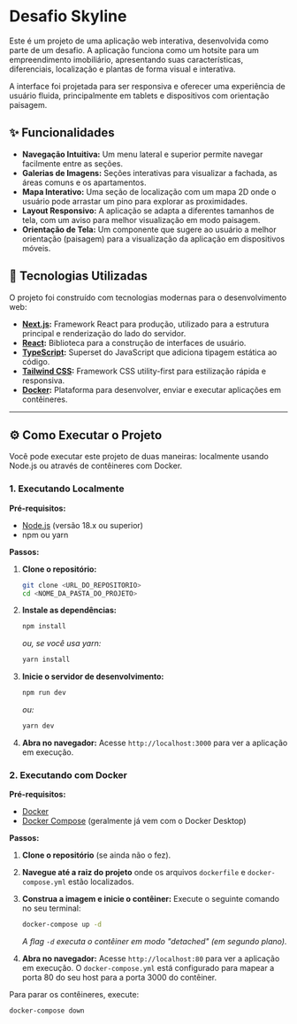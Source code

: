 # Desafio Skyline

Este é um projeto de uma aplicação web interativa, desenvolvida como parte de um desafio. A aplicação funciona como um hotsite para um empreendimento imobiliário, apresentando suas características, diferenciais, localização e plantas de forma visual e interativa.

A interface foi projetada para ser responsiva e oferecer uma experiência de usuário fluida, principalmente em tablets e dispositivos com orientação paisagem.

## ✨ Funcionalidades

* **Navegação Intuitiva:** Um menu lateral e superior permite navegar facilmente entre as seções.
* **Galerias de Imagens:** Seções interativas para visualizar a fachada, as áreas comuns e os apartamentos.
* **Mapa Interativo:** Uma seção de localização com um mapa 2D onde o usuário pode arrastar um pino para explorar as proximidades.
* **Layout Responsivo:** A aplicação se adapta a diferentes tamanhos de tela, com um aviso para melhor visualização em modo paisagem.
* **Orientação de Tela:** Um componente que sugere ao usuário a melhor orientação (paisagem) para a visualização da aplicação em dispositivos móveis.

## 🚀 Tecnologias Utilizadas

O projeto foi construído com tecnologias modernas para o desenvolvimento web:

* **[Next.js](https://nextjs.org/):** Framework React para produção, utilizado para a estrutura principal e renderização do lado do servidor.
* **[React](https://react.dev/):** Biblioteca para a construção de interfaces de usuário.
* **[TypeScript](https://www.typescriptlang.org/):** Superset do JavaScript que adiciona tipagem estática ao código.
* **[Tailwind CSS](https://tailwindcss.com/):** Framework CSS utility-first para estilização rápida e responsiva.
* **[Docker](https://www.docker.com/):** Plataforma para desenvolver, enviar e executar aplicações em contêineres.

---

## ⚙️ Como Executar o Projeto

Você pode executar este projeto de duas maneiras: localmente usando Node.js ou através de contêineres com Docker.

### 1. Executando Localmente

**Pré-requisitos:**
* [Node.js](https://nodejs.org/en) (versão 18.x ou superior)
* npm ou yarn

**Passos:**

1.  **Clone o repositório:**
    ```bash
    git clone <URL_DO_REPOSITORIO>
    cd <NOME_DA_PASTA_DO_PROJETO>
    ```

2.  **Instale as dependências:**
    ```bash
    npm install
    ```
    *ou, se você usa yarn:*
    ```bash
    yarn install
    ```

3.  **Inicie o servidor de desenvolvimento:**
    ```bash
    npm run dev
    ```
    *ou:*
    ```bash
    yarn dev
    ```

4.  **Abra no navegador:**
    Acesse `http://localhost:3000` para ver a aplicação em execução.

### 2. Executando com Docker

**Pré-requisitos:**
* [Docker](https://www.docker.com/get-started)
* [Docker Compose](https://docs.docker.com/compose/install/) (geralmente já vem com o Docker Desktop)

**Passos:**

1.  **Clone o repositório** (se ainda não o fez).

2.  **Navegue até a raiz do projeto** onde os arquivos `dockerfile` e `docker-compose.yml` estão localizados.

3.  **Construa a imagem e inicie o contêiner:**
    Execute o seguinte comando no seu terminal:
    ```bash
    docker-compose up -d
    ```
    *A flag `-d` executa o contêiner em modo "detached" (em segundo plano).*

4.  **Abra no navegador:**
    Acesse `http://localhost:80` para ver a aplicação em execução. O `docker-compose.yml` está configurado para mapear a porta 80 do seu host para a porta 3000 do contêiner.

Para parar os contêineres, execute:
```bash
docker-compose down
